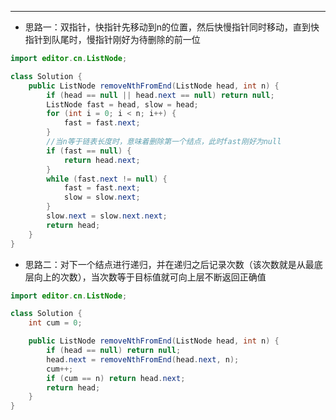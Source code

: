 ---
- 思路一：双指针，快指针先移动到n的位置，然后快慢指针同时移动，直到快指针到队尾时，慢指针刚好为待删除的前一位

```java
import editor.cn.ListNode;

class Solution {
	public ListNode removeNthFromEnd(ListNode head, int n) {
		if (head == null || head.next == null) return null;
		ListNode fast = head, slow = head;
		for (int i = 0; i < n; i++) {
			fast = fast.next;
		}
		//当n等于链表长度时，意味着删除第一个结点，此时fast刚好为null
		if (fast == null) {
			return head.next;
		}
		while (fast.next != null) {
			fast = fast.next;
			slow = slow.next;
		}
		slow.next = slow.next.next;
		return head;
	}
}
```

- 思路二：对下一个结点进行递归，并在递归之后记录次数（该次数就是从最底层向上的次数），当次数等于目标值就可向上层不断返回正确值

```java
import editor.cn.ListNode;

class Solution {
	int cum = 0;

	public ListNode removeNthFromEnd(ListNode head, int n) {
		if (head == null) return null;
		head.next = removeNthFromEnd(head.next, n);
		cum++;
		if (cum == n) return head.next;
		return head;
	}
}
```